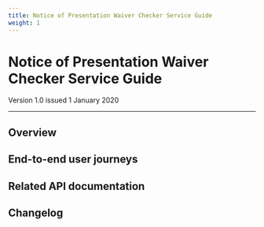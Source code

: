 ```yaml
---
title: Notice of Presentation Waiver Checker Service Guide
weight: 1
---
```


# Notice of Presentation Waiver Checker Service Guide

Version 1.0 issued 1 January 2020
***

## Overview

## End-to-end user journeys

## Related API documentation

## Changelog
